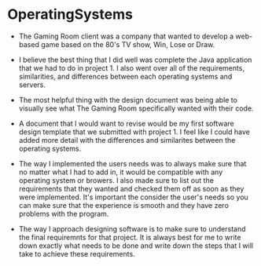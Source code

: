 # OperatingSystems
- The Gaming Room client was a company that wanted to develop a web-based game based on the 80's TV show, Win, Lose or Draw. 

- I believe the best thing that I did well was complete the Java application that we had to do in project 1. I also went over all of the requirements, similarities, and differences between each operating systems and servers.

- The most helpful thing with the design document was being able to visually see what The Gaming Room specifically wanted with their code.

- A document that I would want to revise would be my first software design template that we submitted with project 1. I feel like I could have added more detail with the differences and similarites between the operating systems.

- The way I implemented the users needs was to always make sure that no matter what I had to add in, it would be compatible with any operating system or browers. I also made sure to list out the requirements that they wanted and checked them off as soon as they were implemented. It's important the consider the user's needs so you can make sure that the experience is smooth and they have zero problems with the program.

- The way I approach designing software is to make sure to understand the final requiremnts for that project. It is always best for me to write down exactly what needs to be done and write down the steps that I will take to achieve these requirements. 
